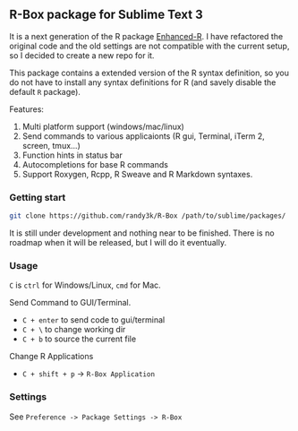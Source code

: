 R-Box package for Sublime Text 3
------------

It is a next generation of the R package
[Enhanced-R](https://github.com/randy3k/Enhanced-R). I have refactored the
original code and the old settings are not compatible with the current setup,
so I decided to create a new repo for it.

This package contains a extended version of the R syntax
definition, so you do not have to install
any syntax definitions for R (and savely disable the default `R` package). 

Features:

  1. Multi platform support (windows/mac/linux)
  2. Send commands to various applicaionts (R gui, Terminal, iTerm 2, screen, tmux...)
  3. Function hints in status bar
  4. Autocompletions for base R commands
  5. Support Roxygen, Rcpp, R Sweave and R Markdown syntaxes. 

### Getting start

```bash
git clone https://github.com/randy3k/R-Box /path/to/sublime/packages/
```

It is still under development and nothing near to be finished.
There is no roadmap when it will be released, but I will do it eventually.

### Usage

`C` is `ctrl` for Windows/Linux, `cmd` for Mac.

Send Command to GUI/Terminal.

- `C + enter` to send code to gui/terminal
- `C + \` to change working dir
- `C + b` to source the current file
 
Change R Applications

- `C + shift + p` -> `R-Box Application`


### Settings

See `Preference -> Package Settings -> R-Box`
